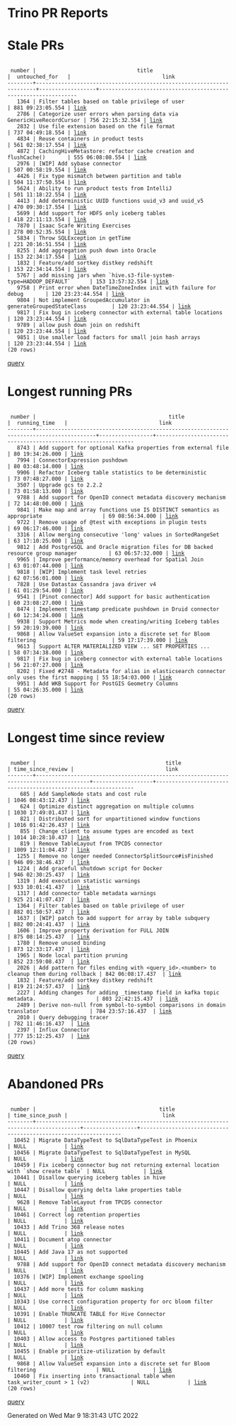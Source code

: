 Trino PR Reports
=======

#  Stale PRs
<pre><code>
 number |                                title                                 |  untouched_for   |                             link                              
--------+----------------------------------------------------------------------+------------------+---------------------------------------------------------------
   1364 | Filter tables based on table privilege of user                       | 881 09:23:05.554 | <a href="https://github.com/trinodb/trino/pull/1364">link</a> 
   2786 | Categorize user errors when parsing data via GenericHiveRecordCursor | 756 22:15:32.554 | <a href="https://github.com/trinodb/trino/pull/2786">link</a> 
   2832 | Use file extension based on the file format                          | 737 04:49:18.554 | <a href="https://github.com/trinodb/trino/pull/2832">link</a> 
   4834 | Reuse containers in product tests                                    | 561 02:38:17.554 | <a href="https://github.com/trinodb/trino/pull/4834">link</a> 
   4872 | CachingHiveMetastore: refactor cache creation and flushCache()       | 555 06:08:08.554 | <a href="https://github.com/trinodb/trino/pull/4872">link</a> 
   2976 | [WIP] Add sybase connector                                           | 507 00:58:19.554 | <a href="https://github.com/trinodb/trino/pull/2976">link</a> 
   4426 | Fix type mismatch between partition and table                        | 504 11:37:50.554 | <a href="https://github.com/trinodb/trino/pull/4426">link</a> 
   5624 | Ability to run product tests from IntelliJ                           | 501 11:18:22.554 | <a href="https://github.com/trinodb/trino/pull/5624">link</a> 
   4413 | Add deterministic UUID functions uuid_v3 and uuid_v5                 | 470 09:30:17.554 | <a href="https://github.com/trinodb/trino/pull/4413">link</a> 
   5699 | Add support for HDFS only iceberg tables                             | 418 22:11:13.554 | <a href="https://github.com/trinodb/trino/pull/5699">link</a> 
   7870 | Isaac Scafe Writing Exercises                                        | 278 00:52:35.554 | <a href="https://github.com/trinodb/trino/pull/7870">link</a> 
   5834 | Throw SQLException in getTime                                        | 221 20:16:51.554 | <a href="https://github.com/trinodb/trino/pull/5834">link</a> 
   8255 | Add aggregation push down into Oracle                                | 153 22:34:17.554 | <a href="https://github.com/trinodb/trino/pull/8255">link</a> 
   1832 | Feature/add sortkey distkey redshift                                 | 153 22:34:14.554 | <a href="https://github.com/trinodb/trino/pull/1832">link</a> 
   5767 | add missing jars when `hive.s3-file-system-type=HADOOP_DEFAULT`      | 153 13:57:32.554 | <a href="https://github.com/trinodb/trino/pull/5767">link</a> 
   9758 | Print error when DateTimeZoneIndex init with failure for debug       | 120 23:23:44.554 | <a href="https://github.com/trinodb/trino/pull/9758">link</a> 
   9804 | Not implement GroupedAccumulator in generateGroupedStateClass        | 120 23:23:44.554 | <a href="https://github.com/trinodb/trino/pull/9804">link</a> 
   9817 | Fix bug in iceberg connector with external table locations           | 120 23:23:44.554 | <a href="https://github.com/trinodb/trino/pull/9817">link</a> 
   9789 | allow push down join on redshift                                     | 120 23:23:44.554 | <a href="https://github.com/trinodb/trino/pull/9789">link</a> 
   9851 | Use smaller load factors for small join hash arrays                  | 120 23:23:44.554 | <a href="https://github.com/trinodb/trino/pull/9851">link</a> 
(20 rows)
</code></pre>
[query](https://github.com/nineinchnick/trino-cicd/blob/dfeacca8149d577a9d764472c3d3b87f39644fe6/sql/pr/stale-prs.sql)

#  Longest running PRs
<pre><code>
 number |                                          title                                          |  running_time   |                             link                              
--------+-----------------------------------------------------------------------------------------+-----------------+---------------------------------------------------------------
   8743 | Add support for optional Kafka properties from external file                            | 80 19:34:26.000 | <a href="https://github.com/trinodb/trino/pull/8743">link</a> 
   7994 | ConnectorExpression pushdown                                                            | 80 03:48:14.000 | <a href="https://github.com/trinodb/trino/pull/7994">link</a> 
   9906 | Refactor Iceberg table statistics to be deterministic                                   | 73 07:48:27.000 | <a href="https://github.com/trinodb/trino/pull/9906">link</a> 
   3507 | Upgrade gcs to 2.2.2                                                                    | 73 01:58:13.000 | <a href="https://github.com/trinodb/trino/pull/3507">link</a> 
   9788 | Add support for OpenID connect metadata discovery mechanism                             | 72 14:48:00.000 | <a href="https://github.com/trinodb/trino/pull/9788">link</a> 
   9841 | Make map and array functions use IS DISTINCT semantics as appropriate                   | 69 08:56:34.000 | <a href="https://github.com/trinodb/trino/pull/9841">link</a> 
   9722 | Remove usage of @test with exceptions in plugin tests                                   | 69 06:17:46.000 | <a href="https://github.com/trinodb/trino/pull/9722">link</a> 
   3316 | Allow merging consecutive 'long' values in SortedRangeSet                               | 63 17:10:25.000 | <a href="https://github.com/trinodb/trino/pull/3316">link</a> 
   9812 | Add PostgreSQL and Oracle migration files for DB backed resource group manager          | 63 06:57:32.000 | <a href="https://github.com/trinodb/trino/pull/9812">link</a> 
   9965 | Improve performance/memory overhead for Spatial Join                                    | 63 01:07:44.000 | <a href="https://github.com/trinodb/trino/pull/9965">link</a> 
   9818 | [WIP] Implement task level retries                                                      | 62 07:56:01.000 | <a href="https://github.com/trinodb/trino/pull/9818">link</a> 
   7828 | Use Datastax Cassandra java driver v4                                                   | 61 01:29:54.000 | <a href="https://github.com/trinodb/trino/pull/7828">link</a> 
   9541 | [Pinot connector] Add support for basic authentication                                  | 60 23:08:27.000 | <a href="https://github.com/trinodb/trino/pull/9541">link</a> 
   8474 | Implement timestamp predicate pushdown in Druid connector                               | 60 12:34:24.000 | <a href="https://github.com/trinodb/trino/pull/8474">link</a> 
   9938 | Support Metrics mode when creating/writing Iceberg tables                               | 59 20:19:39.000 | <a href="https://github.com/trinodb/trino/pull/9938">link</a> 
   9868 | Allow ValueSet expansion into a discrete set for Bloom filtering                        | 59 17:17:39.000 | <a href="https://github.com/trinodb/trino/pull/9868">link</a> 
   9613 | Support ALTER MATERIALIZED VIEW ... SET PROPERTIES ...                                  | 58 07:34:38.000 | <a href="https://github.com/trinodb/trino/pull/9613">link</a> 
   9817 | Fix bug in iceberg connector with external table locations                              | 56 21:07:27.000 | <a href="https://github.com/trinodb/trino/pull/9817">link</a> 
   8202 | Fixed #2748 - Metadata for alias in elasticsearch connector only uses the first mapping | 55 18:54:03.000 | <a href="https://github.com/trinodb/trino/pull/8202">link</a> 
   9951 | Add WKB Support for PostGIS Geometry Columns                                            | 55 04:26:35.000 | <a href="https://github.com/trinodb/trino/pull/9951">link</a> 
(20 rows)
</code></pre>
[query](https://github.com/nineinchnick/trino-cicd/blob/dfeacca8149d577a9d764472c3d3b87f39644fe6/sql/pr/running-prs.sql)

#  Longest time since review
<pre><code>
 number |                                         title                                         | time_since_review |                             link                              
--------+---------------------------------------------------------------------------------------+-------------------+---------------------------------------------------------------
    685 | Add SampleNode stats and cost rule                                                    | 1046 08:43:12.437 | <a href="https://github.com/trinodb/trino/pull/685">link</a>  
    624 | Optimize distinct aggregation on multiple columns                                     | 1030 17:49:01.437 | <a href="https://github.com/trinodb/trino/pull/624">link</a>  
    821 | Distributed sort for unpartitioned window functions                                   | 1016 01:42:26.437 | <a href="https://github.com/trinodb/trino/pull/821">link</a>  
    855 | Change client to assume types are encoded as text                                     | 1014 10:28:10.437 | <a href="https://github.com/trinodb/trino/pull/855">link</a>  
    819 | Remove TableLayout from TPCDS connector                                               | 1009 12:11:04.437 | <a href="https://github.com/trinodb/trino/pull/819">link</a>  
   1255 | Remove no longer needed ConnectorSplitSource#isFinished                               | 946 09:38:46.437  | <a href="https://github.com/trinodb/trino/pull/1255">link</a> 
   1224 | Add graceful shutdown script for Docker                                               | 946 02:30:25.437  | <a href="https://github.com/trinodb/trino/pull/1224">link</a> 
   1319 | Add execution statistic warnings                                                      | 933 10:01:41.437  | <a href="https://github.com/trinodb/trino/pull/1319">link</a> 
   1317 | Add connector table metadata warnings                                                 | 925 21:41:07.437  | <a href="https://github.com/trinodb/trino/pull/1317">link</a> 
   1364 | Filter tables based on table privilege of user                                        | 882 01:50:57.437  | <a href="https://github.com/trinodb/trino/pull/1364">link</a> 
   1637 | [WIP] patch to add support for array by table subquery                                | 882 00:24:41.437  | <a href="https://github.com/trinodb/trino/pull/1637">link</a> 
   1606 | Improve property derivation for FULL JOIN                                             | 875 08:14:25.437  | <a href="https://github.com/trinodb/trino/pull/1606">link</a> 
   1780 | Remove unused binding                                                                 | 873 12:33:17.437  | <a href="https://github.com/trinodb/trino/pull/1780">link</a> 
   1965 | Node local partition pruning                                                          | 852 23:59:08.437  | <a href="https://github.com/trinodb/trino/pull/1965">link</a> 
   2026 | Add pattern for files ending with &lt;query_id&gt;.&lt;number&gt; to cleanup them during rollback | 842 06:08:17.437  | <a href="https://github.com/trinodb/trino/pull/2026">link</a> 
   1832 | Feature/add sortkey distkey redshift                                                  | 819 21:24:57.437  | <a href="https://github.com/trinodb/trino/pull/1832">link</a> 
   2227 | Adding changes for adding _timestamp field in kafka topic metadata.                   | 803 22:42:15.437  | <a href="https://github.com/trinodb/trino/pull/2227">link</a> 
   2489 | Derive non-null from symbol-to-symbol comparisons in domain translator                | 784 23:57:16.437  | <a href="https://github.com/trinodb/trino/pull/2489">link</a> 
   2010 | Query debugging tracer                                                                | 782 11:46:16.437  | <a href="https://github.com/trinodb/trino/pull/2010">link</a> 
   2397 | Influx Connector                                                                      | 777 15:12:25.437  | <a href="https://github.com/trinodb/trino/pull/2397">link</a> 
(20 rows)
</code></pre>
[query](https://github.com/nineinchnick/trino-cicd/blob/dfeacca8149d577a9d764472c3d3b87f39644fe6/sql/pr/awaiting-review.sql)

#  Abandoned PRs
<pre><code>
 number |                                       title                                        | time_since_push |                              link                              
--------+------------------------------------------------------------------------------------+-----------------+----------------------------------------------------------------
  10452 | Migrate DataTypeTest to SqlDataTypeTest in Phoenix                                 | NULL            | <a href="https://github.com/trinodb/trino/pull/10452">link</a> 
  10456 | Migrate DataTypeTest to SqlDataTypeTest in MySQL                                   | NULL            | <a href="https://github.com/trinodb/trino/pull/10456">link</a> 
  10459 | Fix iceberg connector bug not returning external location with `show create table` | NULL            | <a href="https://github.com/trinodb/trino/pull/10459">link</a> 
  10441 | Disallow querying iceberg tables in hive                                           | NULL            | <a href="https://github.com/trinodb/trino/pull/10441">link</a> 
  10447 | Disallow querying delta lake properties table                                      | NULL            | <a href="https://github.com/trinodb/trino/pull/10447">link</a> 
   9628 | Remove TableLayout from TPCDS connector                                            | NULL            | <a href="https://github.com/trinodb/trino/pull/9628">link</a>  
  10461 | Correct log retention properties                                                   | NULL            | <a href="https://github.com/trinodb/trino/pull/10461">link</a> 
  10433 | Add Trino 368 release notes                                                        | NULL            | <a href="https://github.com/trinodb/trino/pull/10433">link</a> 
  10411 | Document atop connector                                                            | NULL            | <a href="https://github.com/trinodb/trino/pull/10411">link</a> 
  10445 | Add Java 17 as not supported                                                       | NULL            | <a href="https://github.com/trinodb/trino/pull/10445">link</a> 
   9788 | Add support for OpenID connect metadata discovery mechanism                        | NULL            | <a href="https://github.com/trinodb/trino/pull/9788">link</a>  
  10376 | [WIP] Implement exchange spooling                                                  | NULL            | <a href="https://github.com/trinodb/trino/pull/10376">link</a> 
  10437 | Add more tests for column masking                                                  | NULL            | <a href="https://github.com/trinodb/trino/pull/10437">link</a> 
  10343 | Use correct configuration property for orc bloom filter                            | NULL            | <a href="https://github.com/trinodb/trino/pull/10343">link</a> 
  10391 | Enable TRUNCATE TABLE for Hive Connector                                           | NULL            | <a href="https://github.com/trinodb/trino/pull/10391">link</a> 
  10412 | 10007 test row filtering on null column                                            | NULL            | <a href="https://github.com/trinodb/trino/pull/10412">link</a> 
  10403 | Allow access to Postgres partitioned tables                                        | NULL            | <a href="https://github.com/trinodb/trino/pull/10403">link</a> 
  10455 | Enable prioritize-utilization by default                                           | NULL            | <a href="https://github.com/trinodb/trino/pull/10455">link</a> 
   9868 | Allow ValueSet expansion into a discrete set for Bloom filtering                   | NULL            | <a href="https://github.com/trinodb/trino/pull/9868">link</a>  
  10460 | Fix inserting into transactional table when task_writer_count &gt; 1 (v2)             | NULL            | <a href="https://github.com/trinodb/trino/pull/10460">link</a> 
(20 rows)
</code></pre>
[query](https://github.com/nineinchnick/trino-cicd/blob/dfeacca8149d577a9d764472c3d3b87f39644fe6/sql/pr/abandoned-prs.sql)

Generated on Wed Mar  9 18:31:43 UTC 2022
